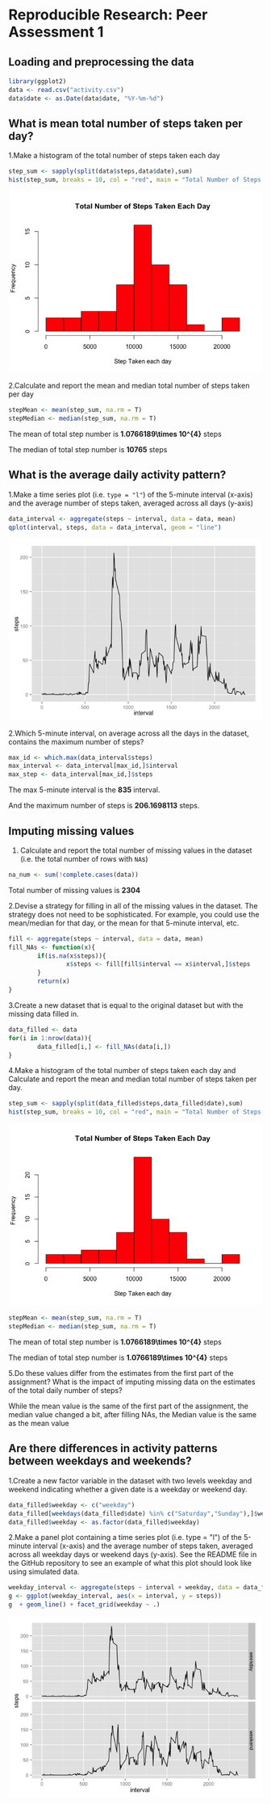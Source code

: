 # Reproducible Research: Peer Assessment 1


## Loading and preprocessing the data

```r
library(ggplot2)
data <- read.csv("activity.csv")
data$date <- as.Date(data$date, "%Y-%m-%d")
```


## What is mean total number of steps taken per day?

1.Make a histogram of the total number of steps taken each day

```r
step_sum <- sapply(split(data$steps,data$date),sum)
hist(step_sum, breaks = 10, col = "red", main = "Total Number of Steps Taken Each Day", xlab = "Step Taken each day")
```

![](./PA1_template_files/figure-html/unnamed-chunk-2-1.png) 

2.Calculate and report the mean and median total number of steps taken per day

```r
stepMean <- mean(step_sum, na.rm = T)
stepMedian <- median(step_sum, na.rm = T)
```
The mean of total step number is **1.0766189\times 10^{4}** steps

The median of total step number is **10765** steps

## What is the average daily activity pattern?

1.Make a time series plot (i.e. `type = "l"`) of the 5-minute interval (x-axis) and the average number of steps taken, averaged across all days (y-axis)

```r
data_interval <- aggregate(steps ~ interval, data = data, mean)
qplot(interval, steps, data = data_interval, geom = "line")
```

![](./PA1_template_files/figure-html/unnamed-chunk-4-1.png) 

2.Which 5-minute interval, on average across all the days in the dataset, contains the maximum number of steps?

```r
max_id <- which.max(data_interval$steps)
max_interval <- data_interval[max_id,]$interval
max_step <- data_interval[max_id,]$steps
```
The max 5-minute interval is the **835** interval.

And the maximum number of steps is **206.1698113** steps. 

## Imputing missing values

1. Calculate and report the total number of missing values in the dataset (i.e. the total number of rows with `NA`s)

```r
na_num <- sum(!complete.cases(data))
```

Total number of missing values is **2304**

2.Devise a strategy for filling in all of the missing values in the dataset. The strategy does not need to be sophisticated. For example, you could use the mean/median for that day, or the mean for that 5-minute interval, etc.

```r
fill <- aggregate(steps ~ interval, data = data, mean)
fill_NAs <- function(x){
        if(is.na(x$steps)){
                x$steps <- fill[fill$interval == x$interval,]$steps
        }
        return(x)
}
```

3.Create a new dataset that is equal to the original dataset but with the missing data filled in.

```r
data_filled <- data
for(i in 1:nrow(data)){
        data_filled[i,] <- fill_NAs(data[i,])
}
```

4.Make a histogram of the total number of steps taken each day and Calculate and report the mean and median total number of steps taken per day. 

```r
step_sum <- sapply(split(data_filled$steps,data_filled$date),sum)
hist(step_sum, breaks = 10, col = "red", main = "Total Number of Steps Taken Each Day", xlab = "Step Taken each day")
```

![](./PA1_template_files/figure-html/unnamed-chunk-9-1.png) 


```r
stepMean <- mean(step_sum, na.rm = T)
stepMedian <- median(step_sum, na.rm = T)
```

The mean of total step number is **1.0766189\times 10^{4}** steps

The median of total step number is **1.0766189\times 10^{4}** steps

5.Do these values differ from the estimates from the first part of the assignment? What is the impact of imputing missing data on the estimates of the total daily number of steps?

While the mean value is the same of the first part of the assignment, the median value changed a bit, after filling NAs, the Median value is the same as the mean value 

## Are there differences in activity patterns between weekdays and weekends?

1.Create a new factor variable in the dataset with two levels weekday and weekend indicating whether a given date is a weekday or weekend day.


```r
data_filled$weekday <- c("weekday")
data_filled[weekdays(data_filled$date) %in% c("Saturday","Sunday"),]$weekday <- c("weekend")
data_filled$weekday <- as.factor(data_filled$weekday)
```

2.Make a panel plot containing a time series plot (i.e. type = "l") of the 5-minute interval (x-axis) and the average number of steps taken, averaged across all weekday days or weekend days (y-axis). See the README file in the GitHub repository to see an example of what this plot should look like using simulated data.

```r
weekday_interval <- aggregate(steps ~ interval + weekday, data = data_filled, mean)
g <- ggplot(weekday_interval, aes(x = interval, y = steps))
g  + geom_line() + facet_grid(weekday ~ .)
```

![](./PA1_template_files/figure-html/unnamed-chunk-12-1.png) 

